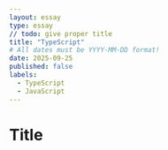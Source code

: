 ```yaml
---
layout: essay
type: essay
// todo: give proper title
title: "TypeScript"
# All dates must be YYYY-MM-DD format!
date: 2025-09-25
published: false
labels:
  - TypeScript
  - JavaScript
---
```


# Title
